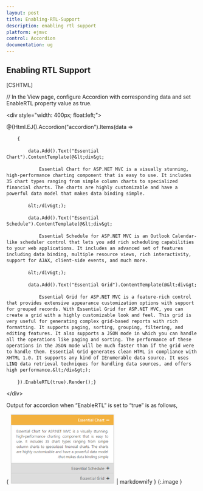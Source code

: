 ```yaml
---
layout: post
title: Enabling-RTL-Support
description: enabling rtl support
platform: ejmvc
control: Accordion 
documentation: ug
---
```


## Enabling RTL Support

[CSHTML]

// In the View page, configure Accordion with corresponding data and set EnableRTL property value as true.



&lt;div style="width: 400px; float:left;"&gt;

@{Html.EJ().Accordion("accordion").Items(data =>

        {

            data.Add().Text("Essential Chart").ContentTemplate(@&lt;div&gt;

                Essential Chart for ASP.NET MVC is a visually stunning, high-performance charting component that is easy to use. It includes 35 chart types ranging from simple column charts to specialized financial charts. The charts are highly customizable and have a powerful data model that makes data binding simple.

            &lt;/div&gt;);

            data.Add().Text("Essential Schedule").ContentTemplate(@&lt;div&gt;

                Essential Schedule for ASP.NET MVC is an Outlook Calendar-like scheduler control that lets you add rich scheduling capabilities to your web applications. It includes an advanced set of features including data binding, multiple resource views, rich interactivity, support for AJAX, client-side events, and much more.

            &lt;/div&gt;);

            data.Add().Text("Essential Grid").ContentTemplate(@&lt;div&gt;

                Essential Grid for ASP.NET MVC is a feature-rich control that provides extensive appearance customization options with support for grouped records. With Essential Grid for ASP.NET MVC, you can create a grid with a highly customizable look and feel. This grid is very useful for generating complex grid-based reports with rich formatting. It supports paging, sorting, grouping, filtering, and editing features. It also supports a JSON mode in which you can handle all the operations like paging and sorting. The performance of these operations in the JSON mode will be much faster than if the grid were to handle them. Essential Grid generates clean HTML in compliance with XHTML 1.0. It supports any kind of IEnumerable data source. It uses LINQ data retrieval techniques for handling data sources, and offers high performance.&lt;/div&gt;);

        }).EnableRTL(true).Render();}

&lt;/div&gt; 



Output for accordion when “EnableRTL” is set to “true” is as follows,

{ ![](Enabling-RTL-Support_images/Enabling-RTL-Support_img1.png) | markdownify }
{:.image }


